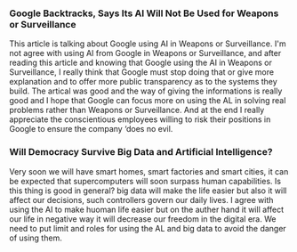 ### Google Backtracks, Says Its AI Will Not Be Used for Weapons or Surveillance
This article is talking about Google using AI in Weapons or Surveillance.
I'm not agree with using AI from Google in Weapons or Surveillance, and after reading this article and knowing that Google using the AI in Weapons or Surveillance,
I really think that Google must stop doing that or give more explanation and to offer more public transparency as to the systems they build.
The artical was good and the way of giving the informations is really good and I hope that Google can focus more on using the AL in solving real problems rather than Weapons or Surveillance.
And at the end I really appreciate the conscientious employees willing to risk their positions in Google to ensure the company ‘does no evil.

### Will Democracy Survive Big Data and Artificial Intelligence?
Very soon we will have smart homes, smart factories and smart cities, it can be expected that supercomputers will soon surpass human capabilities.
Is this thing is good in general? big data will make the life easier but also it will affect our decisions, such controllers govern our daily lives.
I agree with using the AI to make huoman life easier but on the auther hand it will affect our life in negative way it will decrease our
freedom in the digital era.
We need to put limit and roles for using the AL and big data to avoid the danger of using them.
